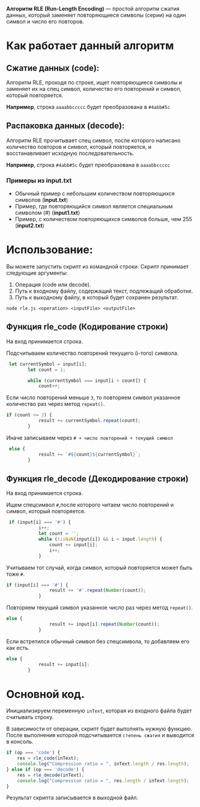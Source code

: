 **Алгоритм RLE (Run-Length Encoding)** — простой алгоритм сжатия данных, который заменяет повторяющиеся символы (серии) на один символ и число его повторов.
# Как работает данный алгоритм
## Сжатие данных (code):
Алгоритм RLE, проходя по строке, ищет повторяющиеся символы и заменяет их на спец символ, количество его повторений и символ, который повторяется.

**Например**, строка `aaaabbccccc` будет преобразована в `#4abb#5c`
## Распаковка данных (decode):
Алгоритм RLE прочитывает спец символ, после которого написано количество повторов и символ, который повторяется, и восстанавливает исходную последовательность.

**Например**, строка `#4abb#5c` будет преобразована в `aaaabbccccc`
### Примеры из input.txt
- Обычный пример с небольшим количеством повторяющихся символов (**input.txt**)
- Пример, где повторяющийся символ является специальным символом (#) (**input1.txt**)
- Пример, с количеством повторяющихся символов больше, чем 255 (**input2.txt**)

# Использование:
Вы можете запустить скрипт из командной строки. Скрипт принимает следующие аргументы:
1. Операция (code или decode).
2. Путь к входному файлу, содержащий текст, подлежащий обработке.
3. Путь к выходному файлу, в который будет сохранен результат.

`node rle.js <operation> <inputFile> <outputFile>`

## Функция rle_code (Кодирование строки)
На вход принимается строка.

Подсчитываем количество повторений текущего (i-того) символа.
```javascript
 let currentSymbol = input[i];
        let count = 1;

        while (currentSymbol === input[i + count]) {
            count++;
```
Если число повторений меньше `3`, то повторяем символ указанное количество раз через метод `repeat()`.
```javascript
if (count <= 3) { 
            result += currentSymbol.repeat(count);
        }
```
Иначе записываем через `# + число повторений + текущий символ`
```javascript
 else {
            result += `#${count}${currentSymbol}`; 
        }
```

## Функция rle_decode (Декодирование строки)
На вход принимается строка.

Ищем спецсимвол `#`,после которого читаем число повторений и символ, который повторяется.
```javascript
 if (input[i] === '#') {
            i++; 
            let count = '';
            while (!isNaN(input[i]) && i < input.length) { 
                count += input[i];
                i++;
            }
```
Учитываем тот случай, когда символ, который повторяется может быть тоже `#`.
```javascript
if (input[i] === '#') { 
                result += '#'.repeat(Number(count)); 
            }
```
Повторяем текущий символ указанное число раз через метод `repeat()`.
```javascript
else {
                result += input[i].repeat(Number(count)); 
            }
```
Если встретился обычный символ без спецсимвола, то добавляем его как есть.
```javascript
else {
            result += input[i]; 
        }
```

# Основной код.
Инициализируем переменную `inText`, которая из входного файла будет считывать строку.

В зависимости от операции, скрипт будет выполнять нужную функцию. После выполнения которой подсчитывается `степень сжатия` и выводится в консоль.
```javascript
if (op === 'code') {
    res = rle_code(inText);
    console.log("Compression ratio = ", inText.length / res.length);
} else if (op === 'decode') {
    res = rle_decode(inText);
    console.log("Compression ratio = ", res.length / inText.length);
}
```

Результат скрипта записывается в выходной файл.
